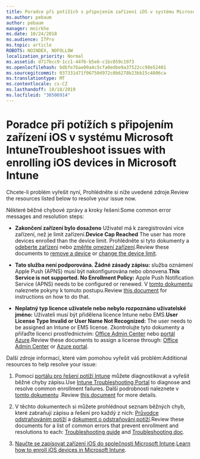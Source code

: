 ```yaml
---
title: Poradce při potížích s připojením zařízení iOS v systému Microsoft Intune
ms.author: pebaum
author: pebaum
manager: mnirkhe
ms.date: 10/24/2018
ms.audience: ITPro
ms.topic: article
ROBOTS: NOINDEX, NOFOLLOW
localization_priority: Normal
ms.assetid: d717bcc9-1cc1-44f6-b5e6-c1bc059c1973
ms.openlocfilehash: bdbfe7bae00a4c5cfa0edbe9a37522cc98e52401
ms.sourcegitcommit: 037331d71f06750d972c0b6278b23bb15c4806ca
ms.translationtype: MT
ms.contentlocale: cs-CZ
ms.lasthandoff: 10/18/2019
ms.locfileid: "36506914"
---
```

# <a name="troubleshoot-issues-with-enrolling-ios-devices-in-microsoft-intune"></a><span data-ttu-id="18f2b-102">Poradce při potížích s připojením zařízení iOS v systému Microsoft Intune</span><span class="sxs-lookup"><span data-stu-id="18f2b-102">Troubleshoot issues with enrolling iOS devices in Microsoft Intune</span></span>

<span data-ttu-id="18f2b-103">Chcete-li problém vyřešit nyní, Prohlédněte si níže uvedené zdroje.</span><span class="sxs-lookup"><span data-stu-id="18f2b-103">Review the resources listed below to resolve your issue now.</span></span> 
  
<span data-ttu-id="18f2b-104">Některé běžné chybové zprávy a kroky řešení:</span><span class="sxs-lookup"><span data-stu-id="18f2b-104">Some common error messages and resolution steps:</span></span>
  
- <span data-ttu-id="18f2b-105">**Zakončení zařízení bylo dosaženo** Uživatel má k zaregistrováni více zařízení, než je limit zařízení.</span><span class="sxs-lookup"><span data-stu-id="18f2b-105">**Device Cap Reached** The user has more devices enrolled than the device limit.</span></span> <span data-ttu-id="18f2b-106">Prohlédněte si tyto dokumenty a [odeberte zařízení](https://docs.microsoft.com/intune/devices-wipe) nebo [změňte omezení zařízení](https://docs.microsoft.com/intune/enrollment-restrictions-set#set-device-limit-restrictions).</span><span class="sxs-lookup"><span data-stu-id="18f2b-106">Review these documents to [remove a device](https://docs.microsoft.com/intune/devices-wipe) or [change the device limit](https://docs.microsoft.com/intune/enrollment-restrictions-set#set-device-limit-restrictions).</span></span>
    
- <span data-ttu-id="18f2b-107">**Tato služba není podporována. Žádné zásady zápisu:** služba oznámení Apple Push (APNS) musí být nakonfigurována nebo obnovena.</span><span class="sxs-lookup"><span data-stu-id="18f2b-107">**This Service is not supported. No Enrollment Policy:** Apple Push Notification Service (APNS) needs to be configured or renewed.</span></span> <span data-ttu-id="18f2b-108">V [tomto dokumentu](https://docs.microsoft.com/intune/apple-mdm-push-certificate-get) naleznete pokyny k tomuto postupu.</span><span class="sxs-lookup"><span data-stu-id="18f2b-108">Review [this document](https://docs.microsoft.com/intune/apple-mdm-push-certificate-get) for instructions on how to do that.</span></span> 
    
- <span data-ttu-id="18f2b-109">**Neplatný typ licence uživatele nebo nebylo rozpoznáno uživatelské jméno:** Uživateli musí být přidělena licence Intune nebo EMS.</span><span class="sxs-lookup"><span data-stu-id="18f2b-109">**User License Type Invalid or User Name Not Recognized:** The user needs to be assigned an Intune or EMS license.</span></span> <span data-ttu-id="18f2b-110">Zkontrolujte tyto dokumenty a přiřaďte licenci prostřednictvím: [Office Admin Center](https://docs.microsoft.com/intune/licenses-assign) nebo [portál Azure](https://docs.microsoft.com/azure/active-directory/license-users-groups).</span><span class="sxs-lookup"><span data-stu-id="18f2b-110">Review these documents to assign a license through: [Office Admin Center](https://docs.microsoft.com/intune/licenses-assign) or [Azure portal](https://docs.microsoft.com/azure/active-directory/license-users-groups).</span></span>
    
<span data-ttu-id="18f2b-111">Další zdroje informací, které vám pomohou vyřešit váš problém:</span><span class="sxs-lookup"><span data-stu-id="18f2b-111">Additional resources to help resolve your issue:</span></span>
  
1. <span data-ttu-id="18f2b-112">Pomocí [portálu pro řešení potíží Intune](https://devicemanagement.microsoft.com/#blade/Microsoft_Intune_DeviceSettings/TroubleshootBlade) můžete diagnostikovat a vyřešit běžné chyby zápisu.</span><span class="sxs-lookup"><span data-stu-id="18f2b-112">Use [Intune Troubleshooting Portal](https://devicemanagement.microsoft.com/#blade/Microsoft_Intune_DeviceSettings/TroubleshootBlade) to diagnose and resolve common enrollment failures.</span></span> <span data-ttu-id="18f2b-113">Další podrobnosti naleznete v [tomto dokumentu](https://docs.microsoft.com/intune/help-desk-operators) .</span><span class="sxs-lookup"><span data-stu-id="18f2b-113">Review [this document](https://docs.microsoft.com/intune/help-desk-operators) for more details.</span></span> 
    
2. <span data-ttu-id="18f2b-114">V těchto dokumentech si můžete prohlédnout seznam běžných chyb, které zabraňují zápisu a řešení pro každý z nich: [Průvodce odstraňováním potíží](https://support.microsoft.com/help/4039809/troubleshooting-ios-device-enrollment-in-intune) a [dokument o odstraňování potíží](https://docs.microsoft.com/intune-classic/troubleshoot/troubleshoot-device-enrollment-in-intune).</span><span class="sxs-lookup"><span data-stu-id="18f2b-114">Review these documents for a list of common errors that prevent enrollment and resolutions to each: [Troubleshooting guide](https://support.microsoft.com/help/4039809/troubleshooting-ios-device-enrollment-in-intune) and [Troubleshooting doc](https://docs.microsoft.com/intune-classic/troubleshoot/troubleshoot-device-enrollment-in-intune).</span></span>
    
3. <span data-ttu-id="18f2b-115">[Naučte se zapisovat zařízení iOS do společnosti Microsoft Intune](https://docs.microsoft.com/intune/ios-enroll).</span><span class="sxs-lookup"><span data-stu-id="18f2b-115">[Learn how to enroll iOS devices in Microsoft Intune](https://docs.microsoft.com/intune/ios-enroll).</span></span>
    

